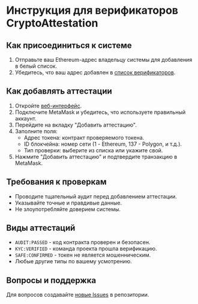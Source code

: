 # Инструкция для верификаторов CryptoAttestation

## Как присоединиться к системе
1.  Отправьте ваш Ethereum-адрес владельцу системы для добавления в белый список.
2.  Убедитесь, что ваш адрес добавлен в [список верификаторов](https://github.com/testuem-art/cryptoattestation-protocol/issues/1).

## Как добавлять аттестации
1.  Откройте [веб-интерфейс](https://testuem-art.github.io/cryptoattestation-protocol/).
2.  Подключите MetaMask и убедитесь, что используете правильный аккаунт.
3.  Перейдите на вкладку "Добавить аттестацию".
4.  Заполните поля:
    -   Адрес токена: контракт проверяемого токена.
    -   ID блокчейна: номер сети (1 - Ethereum, 137 - Polygon, и т.д.).
    -   Тип проверки: выберите из списка или укажите свой.
5.  Нажмите "Добавить аттестацию" и подтвердите транзакцию в MetaMask.

## Требования к проверкам
-   Проводите тщательный аудит перед добавлением аттестации.
-   Указывайте точные и правдивые данные.
-   Не злоупотребляйте доверием системы.

## Виды аттестаций
-   `AUDIT:PASSED` - код контракта проверен и безопасен.
-   `KYC:VERIFIED` - команда проекта прошла верификацию.
-   `SAFE:CONFIRMED` - токен не является мошенническим.
-   Любые другие типы по вашему усмотрению.

## Вопросы и поддержка
Для вопросов создавайте [новые Issues](https://github.com/testuem-art/cryptoattestation-protocol/issues) в репозитории.
